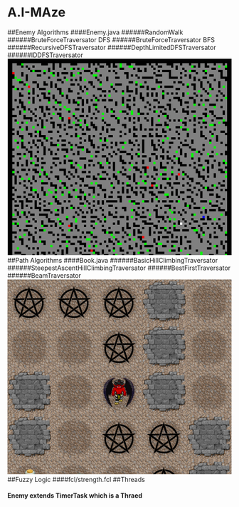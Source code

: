 # A.I-MAze

##Enemy Algorithms
####Enemy.java 
######RandomWalk
######BruteForceTraversator DFS
######BruteForceTraversator BFS
######RecursiveDFSTraversator
######DepthLimitedDFSTraversator
######IDDFSTraversator
![](https://github.com/VytasHub/A.I-MAze/blob/master/aiProject/pictures/enemys.png)
##Path Algorithms
####Book.java
######BasicHillClimbingTraversator
######SteepestAscentHillClimbingTraversator
######BestFirstTraversator
######BeamTraversator
![](https://github.com/VytasHub/A.I-MAze/blob/master/aiProject/pictures/path.png)
##Fuzzy Logic
####fcl/strength.fcl
##Threads
#### Enemy extends TimerTask which is a Thraed
